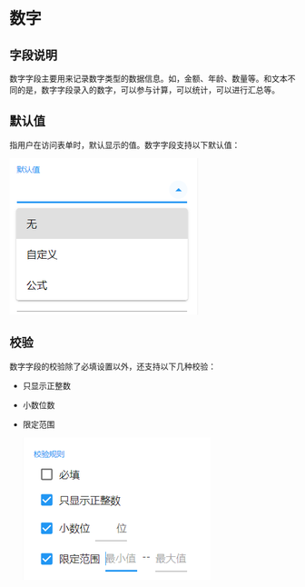 # 数字

## 字段说明

数字字段主要用来记录数字类型的数据信息。如，金额、年龄、数量等。和文本不同的是，数字字段录入的数字，可以参与计算，可以统计，可以进行汇总等。

## 默认值

指用户在访问表单时，默认显示的值。数字字段支持以下默认值：

![image-20210219172204173](images/number-defaultvalue.png)

## 校验

数字字段的校验除了必填设置以外，还支持以下几种校验：

- 只显示正整数

- 小数位数

- 限定范围

  ![image-20210219172238694](images/number-validate1.png)